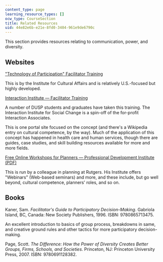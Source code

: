 ```yaml
---
content_type: page
learning_resource_types: []
ocw_type: CourseSection
title: Related Resources
uid: 44e82e6b-e21e-8fd0-3404-961e9de6790c
---
```


This section provides resources relating to communication, power, and diversity.

Websites
--------

["Technology of Participation" Facilitator Training](http://www.ica-usa.org/?page=topfacilitatorwho&hhSearchTerms=%22Technology+of+Participation%22+and+Facilitator+and+Training)

This is by the Institute for Cultural Affairs and is relatively U.S.-focused but highly developed.

[Interaction Institute — Facilitator Training](https://interactioninstitute.org/trainings/)

A number of DUSP students and graduates have taken this training. The Interaction Institute for Social Change is a spin-off of the for-profit Interaction Associates.

This is one portal site focused on the concept (and there's a Wikipedia entry on cultural competence, by the way). Much of the application of this concept has happened in health care and human services, though there are guides, case studies, and skill building resources available for more and more fields.

[Free Online Workshops for Planners — Professional Development Institute (PDF)](http://www.ascd.org/ASCD/pdf/siteASCD/conferences/2011-12-PDI-Catalog.pdf)

This is run by a colleague in planning at Rutgers. His Institute offers "Webinars" (Web-based seminars) and more, and these include, but go well beyond, cultural competence, planners' roles, and so on.

Books
-----

Kaner, Sam. _Facilitator's Guide to Participatory Decision-Making_. Gabriola Island, BC, Canada: New Society Publishers, 1996. ISBN: 9780865713475.

An excellent introduction to basics of group process, breakdowns in same, and creative ground rules and other tactics for more participatory decision-making.

Page, Scott. _The Difference: How the Power of Diversity Creates Better Groups, Firms, Schools, and Societies_. Princeton, NJ: Princeton University Press, 2007. ISBN: 9780691128382.